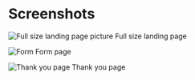# Screenshots

![Full size landing page picture](https://i.imgur.com/YIYf7RR.jpeg)
Full size landing page

![Form](https://i.imgur.com/aSrGqCR.png)
Form page

![Thank you page](https://i.imgur.com/0GrlpQk.png)
Thank you page
